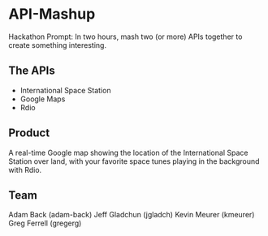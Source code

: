 API-Mashup
==========

Hackathon Prompt: In two hours, mash two (or more) APIs together to create something interesting.

The APIs
--------
* International Space Station
* Google Maps
* Rdio

Product
------
A real-time Google map showing the location of the International Space Station over land, with your favorite space tunes playing in the background with Rdio.

Team
------
Adam Back (adam-back)
Jeff Gladchun (jgladch)
Kevin Meurer (kmeurer)
Greg Ferrell (gregerg)

